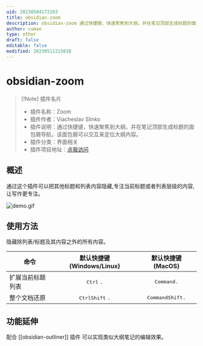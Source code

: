 ```yaml
---
uid: 20230504172203
title: obsidian-zoom
description: obsidian-zoom 通过快捷键，快速聚焦到大纲。并在笔记顶部生成标题的面包屑导航，该面包屑可以交互来定位大纲内容。
author: cuman
type: other
draft: false
editable: false
modified: 20230511215038
---
```


# obsidian-zoom

> [!Note] 插件名片
> - 插件名称：Zoom
> - 插件作者：Viacheslav Slinko
> - 插件说明：通过快捷键，快速聚焦到大纲。并在笔记顶部生成标题的面包屑导航，该面包屑可以交互来定位大纲内容。
> - 插件分类：界面相关
> - 插件项目地址：[点我访问](https://github.com/vslinko/obsidian-zoom)

## 概述

通过这个插件可以把其他标题和列表内容隐藏,专注当前标题或者列表层级的内容,让写作更专注。

![demo.gif](https://cdn.pkmer.cn/images/202305041724055.gif!pkmer)

## 使用方法

隐藏除列表/标题及其内容之外的所有内容。

 | 命令         |           默认快捷键 (Windows/Linux)           |                默认快捷键 (MacOS)                |
 | ------------ |:--------------------------------------------:|:----------------------------------------------:|
 | 扩展当前标题列表       |         <kbd>Ctrl</kbd> <kbd>.</kbd>         |              <kbd>Command</kbd><kbd>.</kbd>   |
 | 整个文档还原 | <kbd>Ctrl</kbd><kbd>Shift</kbd> <kbd>.</kbd> | <kbd>Command</kbd><kbd>Shift</kbd><kbd>.</kbd> |

## 功能延伸

配合 [[obsidian-outliner]] 插件 可以实现类似大纲笔记的编辑效果。
